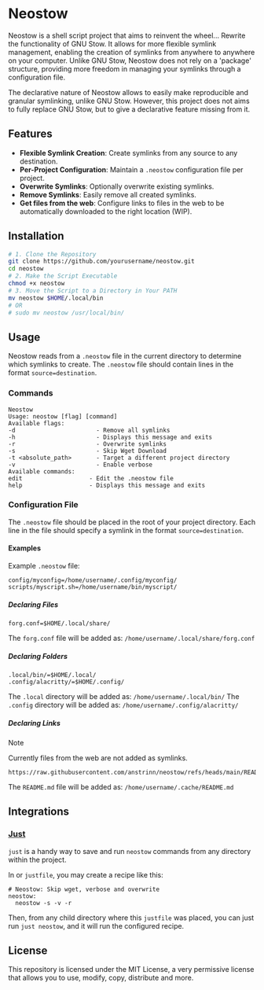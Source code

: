 # Neostow

Neostow is a shell script project that aims to reinvent the wheel... Rewrite the functionality of GNU Stow. It allows for more flexible symlink management, enabling the creation of symlinks from anywhere to anywhere on your computer. Unlike GNU Stow, Neostow does not rely on a 'package' structure, providing more freedom in managing your symlinks through a configuration file.

The declarative nature of Neostow allows to easily make reproducible and granular symlinking, unlike GNU Stow. However, this project does not aims to fully replace GNU Stow, but to give a declarative feature missing from it.

## Features

- **Flexible Symlink Creation**: Create symlinks from any source to any destination.
- **Per-Project Configuration**: Maintain a `.neostow` configuration file per project.
- **Overwrite Symlinks**: Optionally overwrite existing symlinks.
- **Remove Symlinks**: Easily remove all created symlinks.
- **Get files from the web**: Configure links to files in the web to be automatically downloaded to the right location (WIP).

## Installation

```bash
# 1. Clone the Repository
git clone https://github.com/yourusername/neostow.git
cd neostow
# 2. Make the Script Executable
chmod +x neostow
# 3. Move the Script to a Directory in Your PATH
mv neostow $HOME/.local/bin
# OR
# sudo mv neostow /usr/local/bin/
```

## Usage

Neostow reads from a `.neostow` file in the current directory to determine which symlinks to create. The `.neostow` file should contain lines in the format `source=destination`.

### Commands

```
Neostow
Usage: neostow [flag] [command]
Available flags:
-d                       - Remove all symlinks
-h                       - Displays this message and exits
-r                       - Overwrite symlinks
-s                       - Skip Wget Download
-t <absolute_path>       - Target a different project directory
-v                       - Enable verbose
Available commands:
edit                   - Edit the .neostow file
help                   - Displays this message and exits
```

### Configuration File

The `.neostow` file should be placed in the root of your project directory. Each line in the file should specify a symlink in the format `source=destination`.

#### Examples

Example `.neostow` file:

```
config/myconfig=/home/username/.config/myconfig/
scripts/myscript.sh=/home/username/bin/myscript/
```

##### Declaring Files

```
forg.conf=$HOME/.local/share/
```

The `forg.conf` file will be added as: `/home/username/.local/share/forg.conf`

##### Declaring Folders

```
.local/bin/=$HOME/.local/
.config/alacritty/=$HOME/.config/
```

The `.local` directory will be added as: `/home/username/.local/bin/`
The `.config` directory will be added as: `/home/username/.config/alacritty/`

##### Declaring Links

> [!NOTE]
> Currently files from the web are not added as symlinks.

```
https://raw.githubusercontent.com/anstrinn/neostow/refs/heads/main/README.md=$HOME/.cache/
```

The `README.md` file will be added as: `/home/username/.cache/README.md`

## Integrations

### [Just](https://github.com/casey/just)

`just` is a handy way to save and run `neostow` commands from any directory within the project.

In or `justfile`, you may create a recipe like this:

```just
# Neostow: Skip wget, verbose and overwrite
neostow:
  neostow -s -v -r
```

Then, from any child directory where this `justfile` was placed, you can just run `just neostow`, and it will run the configured recipe.

## License

This repository is licensed under the MIT License, a very permissive license that allows you to use, modify, copy, distribute and more.
